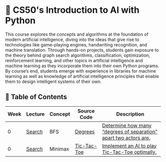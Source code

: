 # 🤖 CS50's Introduction to AI with Python

This course explores the concepts and algorithms at the foundation of modern artificial intelligence, diving into the ideas that give rise to technologies like game-playing engines, handwriting recognition, and machine translation. Through hands-on projects, students gain exposure to the theory behind graph search algorithms, classification, optimization, reinforcement learning, and other topics in artificial intelligence and machine learning as they incorporate them into their own Python programs. By course’s end, students emerge with experience in libraries for machine learning as well as knowledge of artificial intelligence principles that enable them to design intelligent systems of their own.

## 📖 Table of Contents

| Week                                           | Lecture                                         | Concept                                                                                                      | Source Code                                    | Description                                                                                                                                       |
| ---------------------------------------------- | ----------------------------------------------- | ------------------------------------------------------------------------------------------------------------ | ---------------------------------------------- | ------------------------------------------------------------------------------------------------------------------------------------------------- |
| 0 | [Search](/0-Search)          | BFS                                        | [Degrees](/0-Search/degrees/degrees.py)              | [Determine how many “degrees of separation” apart two actors are.](https://github.com/hoseindamavandi/CS50x-AI/tree/main/0-Search#degrees)                      |
| 0| [Search](/0-Search)          | Minimax                                                | [Tic-Tac-Toe](/0-Search/tictactoe/tictactoe.py)     | [Implement an AI to play Tic-Tac-Toe optimally.](#)                                        |